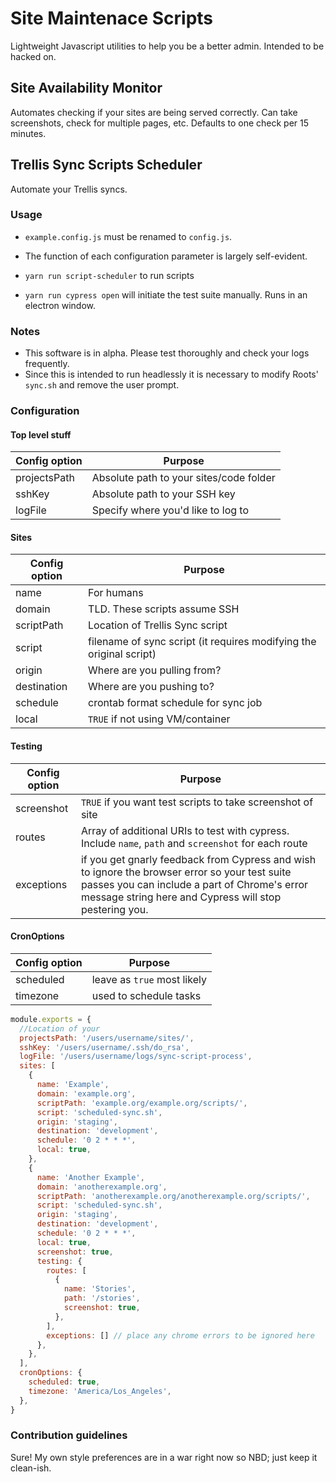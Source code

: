 # Site Maintenace Scripts

Lightweight Javascript utilities to help you be a better admin. Intended to be hacked on.

## Site Availability Monitor

Automates checking if your sites are being served correctly. Can take screenshots, check for multiple pages, etc. Defaults to one check per 15 minutes.

## Trellis Sync Scripts Scheduler

Automate your Trellis syncs.

### Usage

- `example.config.js` must be renamed to `config.js`.

- The function of each configuration parameter is largely self-evident.

- `yarn run script-scheduler` to run scripts

- `yarn run cypress open` will initiate the test suite manually. Runs in an electron window.

### Notes

- This software is in alpha. Please test thoroughly and check your logs frequently.
- Since this is intended to run headlessly it is necessary to modify Roots' `sync.sh` and remove the user prompt.

### Configuration

#### Top level stuff

| Config option | Purpose                                   |
| ------------- | ----------------------------------------- |
| projectsPath  | Absolute path to your sites/code folder   |
| sshKey        | Absolute path to your SSH key             |
| logFile       | Specify where you'd like to log to        |

#### Sites

| Config option | Purpose                                   |
| ------------- | ----------------------------------------- |
| name          | For humans                                |
| domain        | TLD. These scripts assume SSH             |
| scriptPath    | Location of Trellis Sync script           |
| script        | filename of sync script (it requires modifying the original script) |
| origin        | Where are you pulling from?               |
| destination   | Where are you pushing to?                 |
| schedule      | crontab format schedule for sync job      |
| local         | `TRUE` if not using VM/container          |

#### Testing

| Config option | Purpose                                   |
| ------------- | ----------------------------------------- |
| screenshot    | `TRUE` if you want test scripts to take screenshot of site |
| routes        | Array of additional URIs to test with cypress. Include `name`, `path` and `screenshot` for each route                              |
| exceptions       | if you get gnarly feedback from Cypress and wish to ignore the browser error so your test suite passes you can include a part of Chrome's error message string here and Cypress will stop pestering you.             |

#### CronOptions

| Config option | Purpose                                   |
| ------------- | ----------------------------------------- |
| scheduled    | leave as `true` most likely  |
| timezone       | used to schedule tasks            |


```js
module.exports = {
  //Location of your
  projectsPath: '/users/username/sites/',
  sshKey: '/users/username/.ssh/do_rsa',
  logFile: '/users/username/logs/sync-script-process',
  sites: [
    {
      name: 'Example',
      domain: 'example.org',
      scriptPath: 'example.org/example.org/scripts/',
      script: 'scheduled-sync.sh',
      origin: 'staging',
      destination: 'development',
      schedule: '0 2 * * *',
      local: true,
    },
    {
      name: 'Another Example',
      domain: 'anotherexample.org',
      scriptPath: 'anotherexample.org/anotherexample.org/scripts/',
      script: 'scheduled-sync.sh',
      origin: 'staging',
      destination: 'development',
      schedule: '0 2 * * *',
      local: true,
      screenshot: true,
      testing: {
        routes: [
          {
            name: 'Stories',
            path: '/stories',
            screenshot: true,
          },
        ],
        exceptions: [] // place any chrome errors to be ignored here
      },
    },
  ],
  cronOptions: {
    scheduled: true,
    timezone: 'America/Los_Angeles',
  },
}
```

### Contribution guidelines

Sure! My own style preferences are in a war right now so NBD; just keep it clean-ish.
